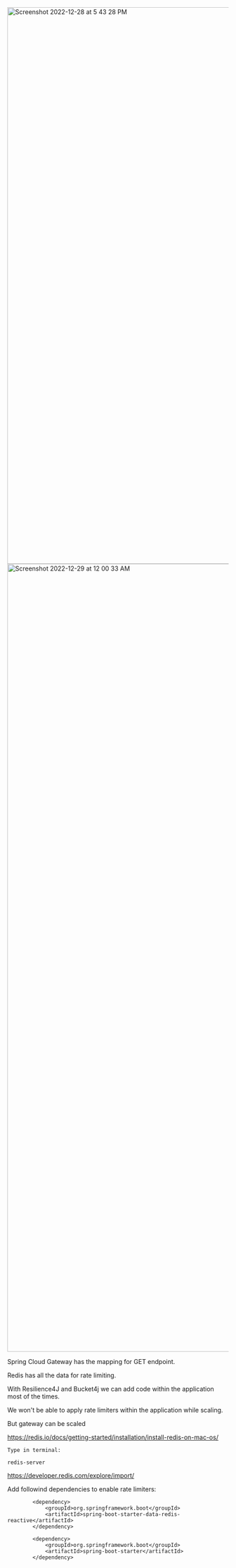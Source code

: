 <img width="1266" alt="Screenshot 2022-12-28 at 5 43 28 PM" src="https://user-images.githubusercontent.com/43849911/209810569-18868c13-8015-4f43-9a24-dec4401aa25a.png">

<img width="1792" alt="Screenshot 2022-12-29 at 12 00 33 AM" src="https://user-images.githubusercontent.com/43849911/209856972-61fbbaaf-909f-40d4-a8e3-ac3b907cccff.png">

Spring Cloud Gateway has the mapping for GET endpoint.

Redis has all the data for rate limiting.

With Resilience4J and Bucket4j we can add code within the application most of the times.

We won't be able to apply rate limiters within the application while scaling.

But gateway can be scaled

https://redis.io/docs/getting-started/installation/install-redis-on-mac-os/

```
Type in terminal:

redis-server
```
https://developer.redis.com/explore/import/

Add followind dependencies to enable rate limiters:

```
		<dependency>
			<groupId>org.springframework.boot</groupId>
			<artifactId>spring-boot-starter-data-redis-reactive</artifactId>
		</dependency>

		<dependency>
			<groupId>org.springframework.boot</groupId>
			<artifactId>spring-boot-starter</artifactId>
		</dependency>

```
